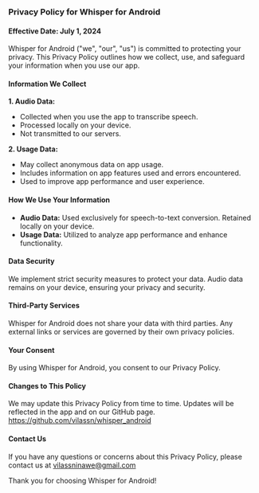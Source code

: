 ### Privacy Policy for Whisper for Android

#### Effective Date: July 1, 2024

Whisper for Android ("we", "our", "us") is committed to protecting your privacy. This Privacy Policy outlines how we collect, use, and safeguard your information when you use our app.

#### Information We Collect

**1. Audio Data:**
- Collected when you use the app to transcribe speech.
- Processed locally on your device.
- Not transmitted to our servers.

**2. Usage Data:**
- May collect anonymous data on app usage.
- Includes information on app features used and errors encountered.
- Used to improve app performance and user experience.

#### How We Use Your Information

- **Audio Data:** Used exclusively for speech-to-text conversion. Retained locally on your device.
- **Usage Data:** Utilized to analyze app performance and enhance functionality.

#### Data Security

We implement strict security measures to protect your data. Audio data remains on your device, ensuring your privacy and security.

#### Third-Party Services

Whisper for Android does not share your data with third parties. Any external links or services are governed by their own privacy policies.

#### Your Consent

By using Whisper for Android, you consent to our Privacy Policy.

#### Changes to This Policy

We may update this Privacy Policy from time to time. Updates will be reflected in the app and on our GitHub page.
https://github.com/vilassn/whisper_android

#### Contact Us

If you have any questions or concerns about this Privacy Policy, please contact us at vilassninawe@gmail.com

Thank you for choosing Whisper for Android!
